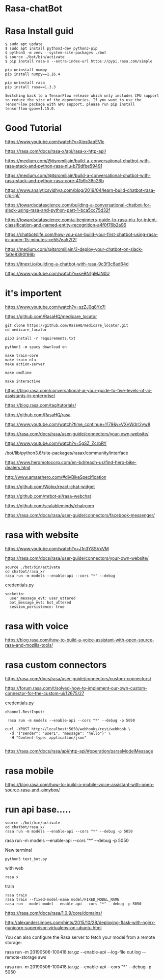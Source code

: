 # Rasa-chatBot
# Rasa Install guid
```
$ sudo apt update
$ sudo apt install python3-dev python3-pip
$ python3 -m venv --system-site-packages ./bot
$ source ./bot/bin/activate
$ pip install rasa-x --extra-index-url https://pypi.rasa.com/simple
```
```
pip uninstall numpy 
pip install numpy==1.16.4

pip uninstall rasa
pip install rasa==1.3.3

Switching back to a TensorFlow release which only includes CPU support to reduce the size of the dependencies. If you want to use the TensorFlow package with GPU support, please run pip install tensorflow-gpu==1.15.0.

```
# Good Tutorial
https://www.youtube.com/watch?v=Xios0aqEVlc


https://rasa.com/docs/rasa-x/api/rasa-x-http-api/


https://medium.com/@itsromiljain/build-a-conversational-chatbot-with-rasa-stack-and-python-rasa-nlu-b79dfbe59491

https://medium.com/@itsromiljain/build-a-conversational-chatbot-with-rasa-stack-and-python-rasa-core-41b9c38c26b

https://www.analyticsvidhya.com/blog/2019/04/learn-build-chatbot-rasa-nlp-ipl/

https://towardsdatascience.com/building-a-conversational-chatbot-for-slack-using-rasa-and-python-part-1-bca5cc75d32f

https://towardsdatascience.com/a-beginners-guide-to-rasa-nlu-for-intent-classification-and-named-entity-recognition-a4f0f76b2a96

https://chatbotslife.com/how-you-can-build-your-first-chatbot-using-rasa-in-under-15-minutes-ce557ea52f2f

https://medium.com/@itsromiljain/3-deploy-your-chatbot-on-slack-1a0e8390f66b

https://itnext.io/building-a-chatbot-with-rasa-9c3f3c6ad64d

https://www.youtube.com/watch?v=seBN1gMJN0U

# it's importent
https://www.youtube.com/watch?v=szZJ0q8Yx7I

https://github.com/RasaHQ/medicare_locator

```
git clone https://github.com/RasaHQ/medicare_locator.git
cd medicare_locator

pip3 install -r requirements.txt

python3 -m spacy download en

make train-core
make train-nlu
make action-server

make cmdline

make interactive

```
https://blog.rasa.com/conversational-ai-your-guide-to-five-levels-of-ai-assistants-in-enterprise/

https://blog.rasa.com/tag/tutorials/

https://github.com/RasaHQ/rasa

https://www.youtube.com/watch?time_continue=1179&v=VXvWdrr2yw8

https://rasa.com/docs/rasa/user-guide/connectors/your-own-website/

https://www.youtube.com/watch?v=5gSZ_ZcrbRY

/bot/lib/python3.6/site-packages/rasax/community/interface

https://www.heromotocorp.com/en-bd/reach-us/find-hero-bike-dealers.html

http://www.amaarhero.com/#divBikeSpecification

https://github.com/Wolox/react-chat-widget

https://github.com/mrbot-ai/rasa-webchat

https://github.com/scalableminds/chatroom

https://rasa.com/docs/rasa/user-guide/connectors/facebook-messenger/

# rasa with website

https://www.youtube.com/watch?v=J1n3Y8SVxVM

https://rasa.com/docs/rasa/user-guide/connectors/your-own-website/

```
source ./bot/bin/activate
cd chatbot/rasa_x/
rasa run -m models --enable-api --cors "*" --debug
```
credentials.py
```
socketio:
  user_message_evt: user_uttered
  bot_message_evt: bot_uttered
  session_persistence: true
```
# rasa with voice
https://blog.rasa.com/how-to-build-a-voice-assistant-with-open-source-rasa-and-mozilla-tools/

# rasa custom connectors
https://rasa.com/docs/rasa/user-guide/connectors/custom-connectors/

https://forum.rasa.com/t/solved-how-to-implement-our-own-custom-connector-for-the-custom-ui/12675/27

credentials.py
```
channel.RestInput:
```
```
 rasa run -m models --enable-api --cors "*" --debug -p 5050

```
```
curl -XPOST http://localhost:5050/webhooks/rest/webhook \
  -d '{"sender": "user1", "message": "hello"}' \
  -H "Content-type: application/json"
  
```
https://rasa.com/docs/rasa/api/http-api/#operation/parseModelMessage

# rasa mobile
https://blog.rasa.com/how-to-build-a-mobile-voice-assistant-with-open-source-rasa-and-aimybox/

# run api base.....
```
source ./bot/bin/activate
cd chatbot/rasa_x/
rasa run -m models --enable-api --cors "*" --debug -p 5050

```
rasa run -m models --enable-api --cors "*" --debug -p 5050

New terminal
```
python3 text_bot.py
```

with web
```
rasa x 
```
train
```
rasa train
rasa train --fixed-model-name model/FIXED_MODEL_NAME
rasa run --model model --enable-api --cors "*" --debug -p 5050
```
https://rasa.com/docs/rasa/1.0.9/core/domains/

http://alexandersimoes.com/hints/2015/10/28/deploying-flask-with-nginx-gunicorn-supervisor-virtualenv-on-ubuntu.html

You can also configure the Rasa server to fetch your model from a remote storage:

rasa run -m 20190506-100418.tar.gz --enable-api --log-file out.log --remote-storage aws

rasa run -m 20190506-100418.tar.gz --enable-api  --cors "*" --debug -p 5050


